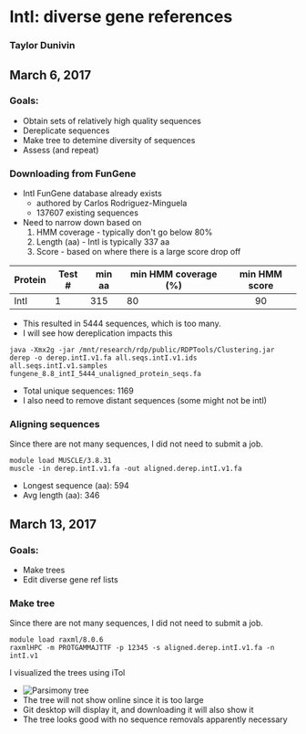 # IntI: diverse gene references
### Taylor Dunivin
## March 6, 2017
### Goals: 
* Obtain sets of relatively high quality sequences
* Dereplicate sequences
* Make tree to detemine diversity of sequences
* Assess (and repeat)

### Downloading from FunGene
* IntI FunGene database already exists
  * authored by Carlos Rodriguez-Minguela
  * 137607 existing sequences
* Need to narrow down based on
  1. HMM coverage - typically don't go below 80%
  2. Length (aa) - IntI is typically 337 aa
  3. Score - based on where there is a large score drop off

| Protein | Test # | min aa | min HMM coverage (%) | min HMM score |
| --------- | ----- | ---------- | --------- | :-----: |
| IntI | 1 | 315 | 80 | 90 |

* This resulted in 5444 sequences, which is too many.
* I will see how dereplication impacts this
```
java -Xmx2g -jar /mnt/research/rdp/public/RDPTools/Clustering.jar derep -o derep.intI.v1.fa all.seqs.intI.v1.ids all.seqs.intI.v1.samples fungene_8.8_intI_5444_unaligned_protein_seqs.fa
```
* Total unique sequences: 1169
* I also need to remove distant sequences (some might not be intI)

### Aligning sequences
Since there are not many sequences, I did not need to submit a job.
```
module load MUSCLE/3.8.31
muscle -in derep.intI.v1.fa -out aligned.derep.intI.v1.fa
```
* Longest sequence (aa): 594
* Avg length (aa): 346

## March 13, 2017
### Goals:
* Make trees
* Edit diverse gene ref lists

### Make tree
Since there are not many sequences, I did not need to submit a job.
```
module load raxml/8.0.6
raxmlHPC -m PROTGAMMAJTTF -p 12345 -s aligned.derep.intI.v1.fa -n intI.v1
```

I visualized the trees using iTol
* ![Parsimony tree](https://github.com/ShadeLab/Xander_arsenic/blob/master/images/RAxML.parsimony.intI.png)
 * The tree will not show online since it is too large
 * Git desktop will display it, and downloading it will also show it
 * The tree looks good with no sequence removals apparently necessary

